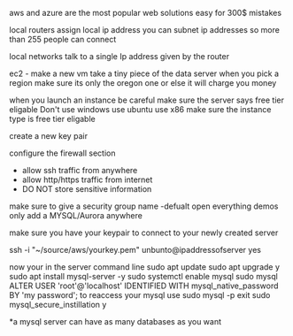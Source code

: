 aws and azure are the most popular web solutions
easy for 300$ mistakes

local routers assign local ip address
you can subnet ip addresses so more than 255 people can connect

local networks talk to a single Ip address given by the router

ec2 - make a new vm take a tiny piece of the data server
when you pick a region make sure its only the oregon one or else it will charge you money

when you launch an instance be careful
make sure the server says free tier eligable
Don't use windows use ubuntu
use x86
make sure the instance type is free tier eligable

create a new key pair

configure the firewall section

- allow ssh traffic from anywhere
- allow http/https traffic from internet
- DO NOT store sensitive information

make sure to give a security group name -defualt open everything demos only
add a MYSQL/Aurora anywhere

make sure you have your keypair
to connect to your newly created server

ssh -i "~/source/aws/yourkey.pem" unbunto@ipaddressofserver
yes

now your in the server command line
sudo apt update
sudo apt upgrade
y
sudo apt install mysql-server -y
sudo systemctl enable mysql
sudo mysql
ALTER USER 'root'@'localhost' IDENTIFIED WITH mysql_native_password BY 'my password';
to reaccess your mysql use
sudo mysql -p
exit
sudo mysql_secure_instillation
y

\*a mysql server can have as many databases as you want
